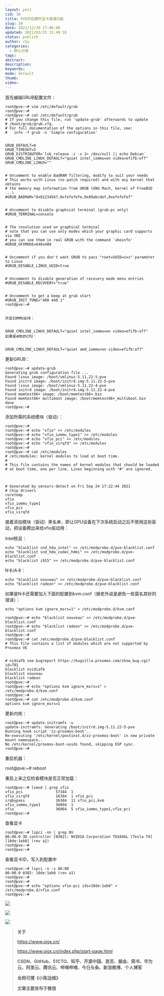```yaml
---
layout: post
cid: 30
title: PVE开启硬件显卡直通功能
slug: 30
date: 2021/12/30 17:06:00
updated: 2022/03/25 15:49:18
status: publish
author: cby
categories: 
  - 默认分类
tags: 
abstract: 
description: 
keywords: 
mode: default
thumb: 
video: 
---
```



  

首先编辑GRUB配置文件：

  

```
root@pve:~# vim /etc/default/grub
root@pve:~#
root@pve:~# cat /etc/default/grub
# If you change this file, run 'update-grub' afterwards to update
# /boot/grub/grub.cfg.
# For full documentation of the options in this file, see:
#   info -f grub -n 'Simple configuration'


GRUB_DEFAULT=0
GRUB_TIMEOUT=5
GRUB_DISTRIBUTOR=`lsb_release -i -s 2> /dev/null || echo Debian`
GRUB_CMDLINE_LINUX_DEFAULT="quiet intel_iommu=on video=efifb:off"
GRUB_CMDLINE_LINUX=""


# Uncomment to enable BadRAM filtering, modify to suit your needs
# This works with Linux (no patch required) and with any kernel that obtains
# the memory map information from GRUB (GNU Mach, kernel of FreeBSD ...)
#GRUB_BADRAM="0x01234567,0xfefefefe,0x89abcdef,0xefefefef"


# Uncomment to disable graphical terminal (grub-pc only)
#GRUB_TERMINAL=console


# The resolution used on graphical terminal
# note that you can use only modes which your graphic card supports via VBE
# you can see them in real GRUB with the command `vbeinfo'
#GRUB_GFXMODE=640x480


# Uncomment if you don't want GRUB to pass "root=UUID=xxx" parameter to Linux
#GRUB_DISABLE_LINUX_UUID=true


# Uncomment to disable generation of recovery mode menu entries
#GRUB_DISABLE_RECOVERY="true"


# Uncomment to get a beep at grub start
#GRUB_INIT_TUNE="480 440 1"
root@pve:~#


开启IOMMU支持：


GRUB_CMDLINE_LINUX_DEFAULT="quiet intel_iommu=on video=efifb:off"
如果是AMD的CPU：


GRUB_CMDLINE_LINUX_DEFAULT="quiet amd_iommu=on video=efifb:off"
```

  

更新GRUB：

  

```
root@pve:~# update-grub
Generating grub configuration file ...
Found linux image: /boot/vmlinuz-5.11.22-5-pve
Found initrd image: /boot/initrd.img-5.11.22-5-pve
Found linux image: /boot/vmlinuz-5.11.22-4-pve
Found initrd image: /boot/initrd.img-5.11.22-4-pve
Found memtest86+ image: /boot/memtest86+.bin
Found memtest86+ multiboot image: /boot/memtest86+_multiboot.bin
done
root@pve:~#
```

  

添加所需的系统模块（驱动）：

  

```
root@pve:~#
root@pve:~# echo "vfio" >> /etc/modules
root@pve:~# echo "vfio_iommu_type1" >> /etc/modules
root@pve:~# echo "vfio_pci" >> /etc/modules
root@pve:~# echo "vfio_virqfd" >> /etc/modules
root@pve:~#
root@pve:~# cat /etc/modules
# /etc/modules: kernel modules to load at boot time.
#
# This file contains the names of kernel modules that should be loaded
# at boot time, one per line. Lines beginning with "#" are ignored.



# Generated by sensors-detect on Fri Sep 24 17:22:44 2021
# Chip drivers
coretemp
vfio
vfio_iommu_type1
vfio_pci
vfio_virqfd
```

  

接着添加模块（驱动）黑名单，即让GPU设备在下次系统启动之后不使用这些驱动，把设备腾出来给vfio驱动用：  

  

Intel核显：

  

```
echo "blacklist snd_hda_intel" >> /etc/modprobe.d/pve-blacklist.conf
echo "blacklist snd_hda_codec_hdmi" >> /etc/modprobe.d/pve-blacklist.conf
echo "blacklist i915" >> /etc/modprobe.d/pve-blacklist.conf
```

  

N卡/A卡：

  

```
echo "blacklist nouveau" >> /etc/modprobe.d/pve-blacklist.conf
echo "blacklist radeon" >> /etc/modprobe.d/pve-blacklist.conf
```

  

如果是N卡还需要加入下面的配置到kvm.conf（据老外说是避免一些莫名其妙的错误）：

  

```
echo "options kvm ignore_msrs=1" > /etc/modprobe.d/kvm.conf
```

  

```
root@pve:~# echo "blacklist nouveau" >> /etc/modprobe.d/pve-blacklist.conf
root@pve:~# echo "blacklist radeon" >> /etc/modprobe.d/pve-blacklist.conf
root@pve:~#
root@pve:~# cat /etc/modprobe.d/pve-blacklist.conf
# This file contains a list of modules which are not supported by Proxmox VE


# nidiafb see bugreport https://bugzilla.proxmox.com/show_bug.cgi?id=701
blacklist nvidiafb
blacklist nouveau
blacklist radeon
root@pve:~#
root@pve:~# echo "options kvm ignore_msrs=1" > /etc/modprobe.d/kvm.conf
root@pve:~#
root@pve:~# cat /etc/modprobe.d/kvm.conf
options kvm ignore_msrs=1
```

  
  

更新内核：

  

```
root@pve:~# update-initramfs -u
update-initramfs: Generating /boot/initrd.img-5.11.22-5-pve
Running hook script 'zz-proxmox-boot'..
Re-executing '/etc/kernel/postinst.d/zz-proxmox-boot' in new private mount namespace..
No /etc/kernel/proxmox-boot-uuids found, skipping ESP sync.
root@pve:~#
```

  

重启机器：

  

root@pve:~\# reboot

  
重启上来之后检查模块是否正常加载：

  

```
root@pve:~# lsmod | grep vfio
vfio_pci               57344  1
vfio_virqfd            16384  1 vfio_pci
irqbypass              16384  11 vfio_pci,kvm
vfio_iommu_type1       36864  1
vfio                   36864  5 vfio_iommu_type1,vfio_pci
root@pve:~#
```

查看显卡

  

```
root@pve:~# lspci -nn | grep NV
86:00.0 3D controller [0302]: NVIDIA Corporation TU104GL [Tesla T4] [10de:1eb8] (rev a1)
root@pve:~#
root@pve:~#
```

  

查看显卡ID，写入到配置中  
  

```
root@pve:~# lspci -n -s 86:00
86:00.0 0302: 10de:1eb8 (rev a1)
root@pve:~#
root@pve:~#
root@pve:~# echo "options vfio-pci ids=10de:1eb8" > /etc/modprobe.d/vfio.conf
root@pve:~#
```

![](https://p3-juejin.byteimg.com/tos-cn-i-k3u1fbpfcp/f1878eff91e44661a900a2f4c0dbe0bd~tplv-k3u1fbpfcp-zoom-1.image)

  

![](https://p3-juejin.byteimg.com/tos-cn-i-k3u1fbpfcp/df6655444ba44dd4974e5558dba2f149~tplv-k3u1fbpfcp-zoom-1.image)

  

![](https://p3-juejin.byteimg.com/tos-cn-i-k3u1fbpfcp/d2203f2d5f38423f9729c0c2a8f7ce4f~tplv-k3u1fbpfcp-zoom-1.image)  

> **关于**
>
> https://www.oiox.cn/
>
> https://www.oiox.cn/index.php/start-page.html
>
> **CSDN、GitHub、51CTO、知乎、开源中国、思否、掘金、简书、华为云、阿里云、腾讯云、哔哩哔哩、今日头条、新浪微博、个人博客**
>
> **全网可搜《小陈运维》**
>
> **文章主要发布于微信**